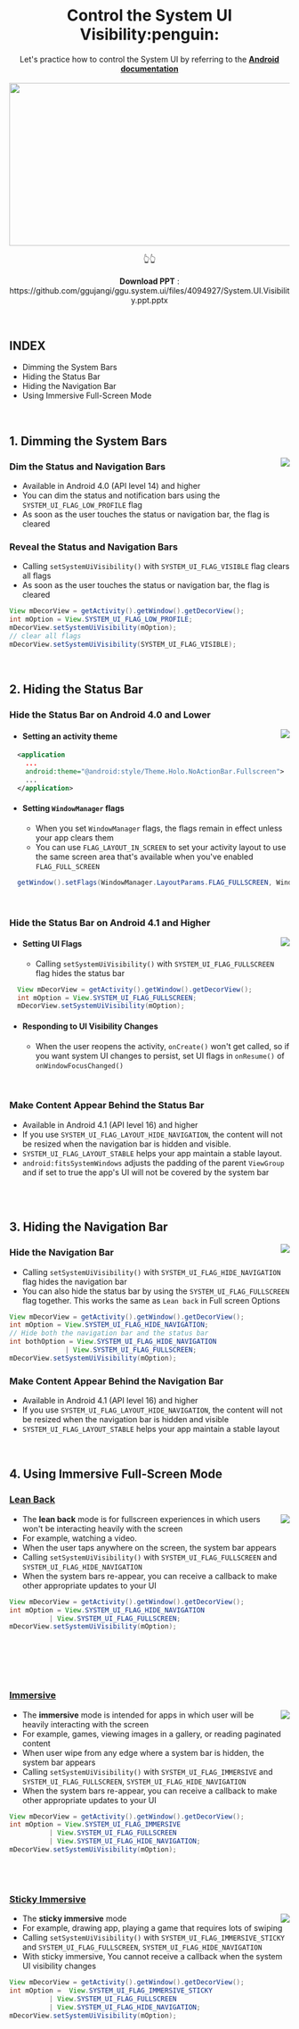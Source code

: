 <h1 align="center">Control the System UI Visibility:penguin:</h1>

<p align="center">
  Let's practice how to control the System UI by referring to the 
  <b><a href="https://developer.android.com/training/system-ui" target="_blank">Android documentation</a></b>
  <br/><br/>
<img src="https://user-images.githubusercontent.com/25583321/72859909-ad9cf980-3d08-11ea-9e4b-789d1dc164d2.PNG" 
     width="520px" height="292.5px" href="https://github.com/ggujangi/ggu.system.ui/files/4094927/System.UI.Visibility.ppt.pptx"/>
</p>
<p align="center">
    👆👆
  <br/> <br/>
  <b>Download PPT</b> : https://github.com/ggujangi/ggu.system.ui/files/4094927/System.UI.Visibility.ppt.pptx
</p>

<br/>

INDEX
-----
- Dimming the System Bars
- Hiding the Status Bar
- Hiding the Navigation Bar
- Using Immersive Full-Screen Mode

<br/>

## 1. Dimming the System Bars

<img align="right" src="https://user-images.githubusercontent.com/25583321/72768168-d2766b80-3c39-11ea-8a34-9b35e3a3938f.gif"/>

### Dim the Status and Navigation Bars
- Available in Android 4.0 (API level 14) and higher
- You can dim the status and notification bars using the `SYSTEM_UI_FLAG_LOW_PROFILE` flag
- As soon as the user touches the status or navigation bar, the flag is cleared

### Reveal the Status and Navigation Bars
- Calling `setSystemUiVisibility()` with `SYSTEM_UI_FLAG_VISIBLE` flag clears all flags
- As soon as the user touches the status or navigation bar, the flag is cleared

```Java
View mDecorView = getActivity().getWindow().getDecorView();
int mOption = View.SYSTEM_UI_FLAG_LOW_PROFILE;
mDecorView.setSystemUiVisibility(mOption);
// clear all flags
mDecorView.setSystemUiVisibility(SYSTEM_UI_FLAG_VISIBLE);
```
<br/>

## 2. Hiding the Status Bar

### Hide the Status Bar on Android 4.0 and Lower

<img align="right" src="https://user-images.githubusercontent.com/25583321/72768422-c63ede00-3c3a-11ea-9346-7cc2b7422556.gif"/>

- #### Setting an activity theme
``` xml
  <application
    ...
    android:theme="@android:style/Theme.Holo.NoActionBar.Fullscreen">
    ...
  </application>
```

- #### Setting `WindowManager` flags
  - When you set `WindowManager` flags, the flags remain in effect unless your app clears them
  - You can use `FLAG_LAYOUT_IN_SCREEN` to set your activity layout to use the same screen area that's available when you've enabled `FLAG_FULL_SCREEN`
  
```Java
  getWindow().setFlags(WindowManager.LayoutParams.FLAG_FULLSCREEN, WindowManager.LayoutParams.FLAG_FULLSCREEN);
```

<br/>
 

### Hide the Status Bar on Android 4.1 and Higher

<img align="right" src="https://user-images.githubusercontent.com/25583321/72768445-d5259080-3c3a-11ea-95ca-a70c3f4d409c.gif"/>

- #### Setting UI Flags
  - Calling `setSystemUiVisibility()` with `SYSTEM_UI_FLAG_FULLSCREEN` flag hides the status bar

```Java
  View mDecorView = getActivity().getWindow().getDecorView();
  int mOption = View.SYSTEM_UI_FLAG_FULLSCREEN;
  mDecorView.setSystemUiVisibility(mOption);
```
- #### Responding to UI Visibility Changes
  - When the user reopens the activity, `onCreate()` won't get called, so if you want system UI changes to persist, set UI flags in `onResume()` of `onWindowFocusChanged()`
  
<br/>

### Make Content Appear Behind the Status Bar
- Available in Android 4.1 (API level 16) and higher
- If you use `SYSTEM_UI_FLAG_LAYOUT_HIDE_NAVIGATION`, the content will not be resized when the navigation bar is hidden and visible.
- `SYSTEM_UI_FLAG_LAYOUT_STABLE` helps your app maintain a stable layout.
- `android:fitsSystemWindows` adjusts the padding of the parent `ViewGroup` and if set to true the app's UI will not be covered by the system bar

<br/><br/>

## 3. Hiding the Navigation Bar

<img align="right" src="https://user-images.githubusercontent.com/25583321/72768382-95f73f80-3c3a-11ea-96ad-a9a4598c7426.gif"/>

### Hide the Navigation Bar
- Calling `setSystemUiVisibility()` with `SYSTEM_UI_FLAG_HIDE_NAVIGATION` flag hides the navigation bar
- You can also hide the status bar by using the `SYSTEM_UI_FLAG_FULLSCREEN` flag together. This works the same as `Lean back` in Full screen Options

```Java
View mDecorView = getActivity().getWindow().getDecorView();
int mOption = View.SYSTEM_UI_FLAG_HIDE_NAVIGATION;
// Hide both the navigation bar and the status bar
int bothOption = View.SYSTEM_UI_FLAG_HIDE_NAVIGATION
              | View.SYSTEM_UI_FLAG_FULLSCREEN;
mDecorView.setSystemUiVisibility(mOption);
```

### Make Content Appear Behind the Navigation Bar
- Available in Android 4.1 (API level 16) and higher
- If you use `SYSTEM_UI_FLAG_LAYOUT_HIDE_NAVIGATION`, the content will not be resized when the navigation bar is hidden and visible
- `SYSTEM_UI_FLAG_LAYOUT_STABLE` helps your app maintain a stable layout
<br/>

## 4. Using Immersive Full-Screen Mode

### [Lean Back](https://developer.android.com/training/system-ui/immersive.html#leanback)

<img align="right" src="https://user-images.githubusercontent.com/25583321/72768382-95f73f80-3c3a-11ea-96ad-a9a4598c7426.gif"/>

- The **lean back** mode is for fullscreen experiences in which users won't be interacting heavily with the screen
- For example, watching a video.
- When the user taps anywhere on the screen, the system bar appears
- Calling `setSystemUiVisibility()` with `SYSTEM_UI_FLAG_FULLSCREEN` and `SYSTEM_UI_FLAG_HIDE_NAVIGATION`
- When the system bars re-appear, you can receive a callback to make other appropriate updates to your UI

```Java
View mDecorView = getActivity().getWindow().getDecorView();
int mOption = View.SYSTEM_UI_FLAG_HIDE_NAVIGATION
          | View.SYSTEM_UI_FLAG_FULLSCREEN;
mDecorView.setSystemUiVisibility(mOption);
```

<br/><br/><br/><br/>

### [Immersive](https://developer.android.com/training/system-ui/immersive.html#immersive)

<img align="right" src="https://user-images.githubusercontent.com/25583321/72768503-f2f2f580-3c3a-11ea-9b35-de79a33541cd.gif"/>

- The **immersive** mode is intended for apps in which user will be heavily interacting with the screen
- For example, games, viewing images in a gallery, or reading paginated content
- When user wipe from any edge where a system bar is hidden, the system bar appears
- Calling `setSystemUiVisibility()` with `SYSTEM_UI_FLAG_IMMERSIVE` and `SYSTEM_UI_FLAG_FULLSCREEN`, `SYSTEM_UI_FLAG_HIDE_NAVIGATION`
- When the system bars re-appear, you can receive a callback to make other appropriate updates to your UI

```Java
View mDecorView = getActivity().getWindow().getDecorView();
int mOption = View.SYSTEM_UI_FLAG_IMMERSIVE
          | View.SYSTEM_UI_FLAG_FULLSCREEN
          | View.SYSTEM_UI_FLAG_HIDE_NAVIGATION;
mDecorView.setSystemUiVisibility(mOption);
```

<br/><br/>

### [Sticky Immersive](https://developer.android.com/training/system-ui/immersive.html#sticky-immersive)

<img align="right" src="https://user-images.githubusercontent.com/25583321/72768530-0736f280-3c3b-11ea-9cef-45a2e6906915.gif"/>

- The **sticky immersive** mode
- For example, drawing app, playing a game that requires lots of swiping
- Calling `setSystemUiVisibility()` with `SYSTEM_UI_FLAG_IMMERSIVE_STICKY` and `SYSTEM_UI_FLAG_FULLSCREEN`, `SYSTEM_UI_FLAG_HIDE_NAVIGATION`
- With sticky immersive, You cannot receive a callback when the system UI visibility changes

```Java
View mDecorView = getActivity().getWindow().getDecorView();
int mOption =  View.SYSTEM_UI_FLAG_IMMERSIVE_STICKY
          | View.SYSTEM_UI_FLAG_FULLSCREEN
          | View.SYSTEM_UI_FLAG_HIDE_NAVIGATION;
mDecorView.setSystemUiVisibility(mOption);
```

<br/><br/><br/>

